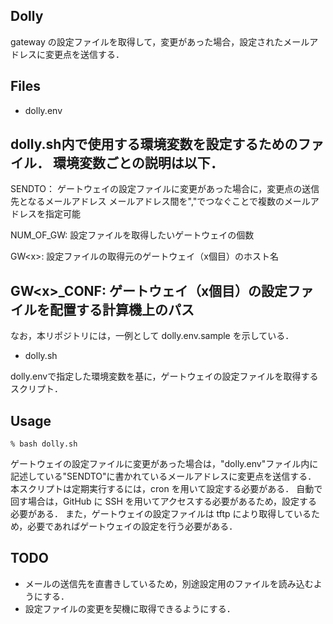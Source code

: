 ## Dolly
gateway の設定ファイルを取得して，変更があった場合，設定されたメールアドレスに変更点を送信する．

## Files
- dolly.env

dolly.sh内で使用する環境変数を設定するためのファイル．
環境変数ごとの説明は以下．
-----------
SENDTO：
ゲートウェイの設定ファイルに変更があった場合に，変更点の送信先となるメールアドレス
メールアドレス間を","でつなぐことで複数のメールアドレスを指定可能

NUM\_OF\_GW:
設定ファイルを取得したいゲートウェイの個数

GW\<x\>:
設定ファイルの取得元のゲートウェイ（x個目）のホスト名

GW\<x\>\_CONF:
ゲートウェイ（x個目）の設定ファイルを配置する計算機上のパス
-----------
なお，本リポジトリには，一例として dolly.env.sample を示している．


- dolly.sh

dolly.envで指定した環境変数を基に，ゲートウェイの設定ファイルを取得するスクリプト．

## Usage
```
% bash dolly.sh
```

ゲートウェイの設定ファイルに変更があった場合は，"dolly.env"ファイル内に記述している"SENDTO"に書かれているメールアドレスに変更点を送信する．
本スクリプトは定期実行するには，cron を用いて設定する必要がある．
自動で回す場合は，GitHub に SSH を用いてアクセスする必要があるため，設定する必要がある．
また，ゲートウェイの設定ファイルは tftp により取得しているため，必要であればゲートウェイの設定を行う必要がある．

## TODO

- メールの送信先を直書きしているため，別途設定用のファイルを読み込むようにする．
- 設定ファイルの変更を契機に取得できるようにする．
